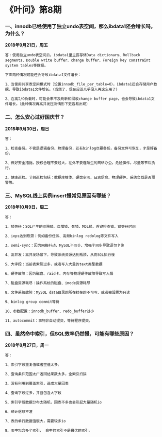 # 《叶问》第8期

### 一、**innodb已经使用了独立undo表空间，那么ibdata1还会增长吗，为什么？** 

**2018年9月21日，周五**

```
答：使用独立undo表空间后，ibdata1里主要存储Data dictionary、Rollback segments、Double write buffer、change buffer、Foreign key constraint system tables等数据。 

下面两种情况可能还会导致ibdata1文件增长： 

1、当使用共享表空间模式时（设置innodb_file_per_table=0），ibdata1还会存储用户数据，导致ibdata1文件增长。（当然了，现在应该几乎没人再这么用了） 

2、在高I/O负载时，可能会来不及刷新和回收change buffer page，也会导致ibdata1文件增长。（此种情况再高并发压测情形下更容易出现）
```



### 二、**怎么安心过好国庆节？** 

**2018年9月30日，周日**

```
答：

1、检查备份。不管是逻辑备份、物理备份，还有binlog也要备份。备份文件可恢复，才是好备份。 

2、做好安全措施。授权合理不要过大，在外不要连陌生的网络办公。危险操作，尽量等节后执行。 

3、健康巡检。节前巡检包括：数据库桩体、硬盘空间、日志信息、物理硬件、系统负载是否预警等。
```



### 三、**MySQL线上实例insert慢常见原因有哪些？**

**2018年10月9日，周二**

```
答：

1、锁等待：SQL产生的间隙锁、自增锁、死锁、MDL锁、外键检查锁，锁等待时间

2、iops达到瓶颈：例如备份任务、高频binlog redolog等文件写入

3、semi-sync：因为网络抖动，MySQL半同步、增强半同步导致语句卡住

4、高并发：高并发场景下，导致系统资源达到瓶颈，从而SQL执行慢

5、大字段：当前表索引过多，或者写入大量的text类型数据

6、硬件故障：因为磁盘、raid卡、内存等物理硬件故障导致写入慢

7、磁盘资源耗尽：操作系统的磁盘、inode资源耗尽

8、文件系统故障：MySQL data目录的所在挂在的不可写、或者被设置为只读

9、binlog group commit等待 

10、参数配置：innodb_buffer、redo_buffer过小 

11、autocommit：事物非自动提交，等待程序提交。
```



### 四、**虽然命中索引，但SQL效率仍然慢，可能有哪些原因？** 

**2018年8月27日，周一**

```
答：

1、索引字段重复值或者空值太多。 

2、查询条件范围太广返回结果数太多，全索引扫描 

3、没有利用到覆盖索引，造成大量回表 

4、查询字段过多，并且包含大字段 

5、索引字段数据分布太随机，回表不多也会引起大量随机io 

6、统计信息不准 

7、表的单行数据值很大，需要较多io 

8、表中包含多个索引， 命中的索引不是最优的索引。
```


